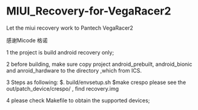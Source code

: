 MIUI_Recovery-for-VegaRacer2
============================

Let the miui recovery work to Pantech VegaRacer2 

感谢Micode 格诺

1 the project is build android recovery only;

2 before building, make sure copy project android_prebuilt, android_bionic and anroid_hardware to the directory ,which from ICS.

3 Steps as following:
    $. build/envsetup.sh
    $make crespo
  please see the out/patch_device/crespo/ , find recovery.img 
  
4 please check Makefile to obtain the supported devices;
